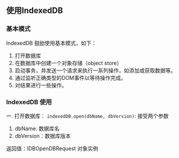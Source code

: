 ## 使用IndexedDB
### 基本模式
IndexedDB 鼓励使用基本模式，如下：
1. 打开数据库
2. 在数据库中创建一个对象存储（object store）
3. 启动事务，并发送一个请求来执行一系列操作，如添加或获取数据等。
4. 通过监听正确类型的DOM事件以等待操作完成。
5. 对结果进行一些操作。

### IndexedDB 使用
一. 打开数据库：
`indexedDB.open(dbName, dbVersion)`: 
接受两个参数
1. dbName: 数据库名
2. dbVersion：数据库版本

返回值：IDBOpenDBRequest 对象实例
